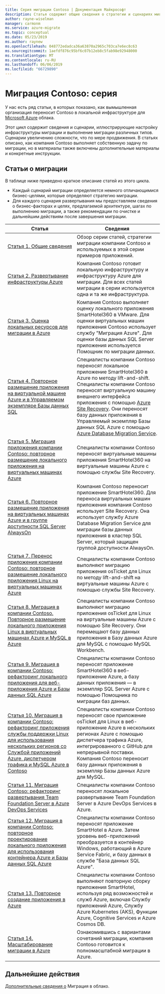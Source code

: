 ```yaml
---
title: Серия миграции Contoso | Документация Майкрософт
description: Статья содержит общие сведения о стратегии и сценариях миграции, применяемых организацией Contoso для переноса своего локального центра обработки данных в Azure.
author: rayne-wiselman
manager: carmonm
ms.service: azure-migrate
ms.topic: conceptual
ms.date: 05/23/2019
ms.author: raynew
ms.openlocfilehash: 048772edadca36a63870a2965c703ca7e6ec8c63
ms.sourcegitcommit: 1aefdf876c95bf6c07b12eb8c5fab98e92948000
ms.translationtype: MT
ms.contentlocale: ru-RU
ms.lasthandoff: 06/06/2019
ms.locfileid: "66729890"
---
```

# <a name="contoso-migration-series"></a>Миграция Contoso: серия


У нас есть ряд статьи, в которых показано, как вымышленная организация переносит Contoso в локальной инфраструктуре для [Microsoft Azure](https://azure.microsoft.com/overview/what-is-azure/) облака. 

Этот цикл содержит сведения и сценарии, иллюстрирующие настройку инфраструктуры миграции и выполнение миграции различных типов. Сценарии увеличению сложности, что по мере продвижения. В статьях описано, как компания Contoso выполняет собственную задачу по миграции, но в материалы также включены дополнительные материалы и конкретные инструкции.

## <a name="migration-articles"></a>Статьи о миграции

В таблице ниже приведено краткое описание статей из этого цикла.  

- Каждый сценарий миграции определяется немного отличающимися бизнес-целями, которые определяют стратегию миграции.
- Для каждого сценария развертывания мы предоставляем сведения о бизнес-факторах и целях, предлагаемой архитектуре, шагах по выполнению миграции, а также рекомендации по очистке и дальнейшим действиям после завершения миграции.

**Статья** | **Сведения** 
--- | --- 
[Статья 1. Общие сведения](https://docs.microsoft.com/azure/architecture/cloud-adoption/migrate/azure-best-practices/contoso-migration-overview) | Обзор серии статей, стратегии миграции компании Contoso и используемых в этой серии примеров приложений. 
[Статья 2. Развертывание инфраструктуры Azure](https://docs.microsoft.com/azure/architecture/cloud-adoption/migrate/azure-best-practices/contoso-migration-infrastructure) | Компания Contoso готовит локальную инфраструктуру и инфраструктуру Azure для миграции. Для всех статей миграции в серии используется одна и та же инфраструктура. 
[Статья 3. Оценка локальных ресурсов для миграции в Azure](https://docs.microsoft.com/azure/architecture/cloud-adoption/migrate/azure-best-practices/contoso-migration-assessment)  | Компания Contoso выполняет оценку локального приложения SmartHotel360 в VMware. Для оценки виртуальных машин приложения Contoso использует службу "Миграция Azure". Для оценки базы данных SQL Server приложения используется Помощник по миграции данных.
[Статья 4. Повторное размещение приложения на виртуальной машине Azure и в Управляемом экземпляре Базы данных SQL](https://docs.microsoft.com/azure/architecture/cloud-adoption/migrate/azure-best-practices/contoso-migration-rehost-vm-sql-managed-instance) | Специалисты компании Contoso переносят локальное приложение SmartHotel360 в Azure по методу lift-and-shift. Специалисты компании Contoso переносят виртуальную машину внешнего интерфейса приложения с помощью [Azure Site Recovery](https://docs.microsoft.com/azure/site-recovery/site-recovery-overview). Они переносят базу данных приложения в Управляемый экземпляр Базы данных SQL Azure с помощью [Azure Database Migration Service](https://docs.microsoft.com/azure/dms/dms-overview).
[Статья 5. Миграция приложения компании Contoso: повторное размещение локального приложения на виртуальных машинах Azure](https://docs.microsoft.com/azure/architecture/cloud-adoption/migrate/azure-best-practices/contoso-migration-rehost-vm) | Специалисты компании Contoso переносят виртуальные машины приложения SmartHotel360 на виртуальные машины Azure с помощью службы Site Recovery. 
[Статья 6. Повторное размещение приложения на виртуальных машинах Azure и в группе доступности SQL Server AlwaysOn](https://docs.microsoft.com/azure/architecture/cloud-adoption/migrate/azure-best-practices/contoso-migration-rehost-vm-sql-ag) |Компания Contoso переносит приложение SmartHotel360. Для переноса виртуальных машин приложения компания Contoso использует Site Recovery. Она использует службу Azure Database Migration Service для миграции базы данных приложения в кластер SQL Server, который защищен группой доступности AlwaysOn. 
[Статья 7. Перенос приложения компании Contoso: повторное размещение локального приложения Linux на виртуальных машинах Azure](https://docs.microsoft.com/azure/architecture/cloud-adoption/migrate/azure-best-practices/contoso-migration-rehost-linux-vm) | Специалисты компании Contoso выполняют миграцию приложения osTicket для Linux по методу lift-and-shift на виртуальные машины Azure с помощью службы Site Recovery.
[Статья 8. Миграция в компании Contoso. Повторное размещение локального приложения Linux в виртуальных машинах Azure и MySQL в Azure](https://docs.microsoft.com/azure/architecture/cloud-adoption/migrate/azure-best-practices/contoso-migration-rehost-linux-vm-mysql) | Специалисты компании Contoso выполняют миграцию приложения osTicket для Linux на виртуальные машины Azure с помощью Site Recovery. Они перемещают базу данных приложения в Базу данных Azure для MySQL с помощью MySQL Workbench. 
[Статья 9. Миграция в компании Contoso: рефакторинг локального приложения для веб-приложения Azure и Базы данных SQL Azure](https://docs.microsoft.com/azure/architecture/cloud-adoption/migrate/azure-best-practices/contoso-migration-refactor-web-app-sql) | Специалисты компании Contoso переносят приложение SmartHotel360 в веб-приложение Azure, а базу данных приложения — в экземпляр SQL Server Azure с помощью Помощника по миграции баз данных.     
[Статья 10. Миграция в компании Contoso: рефакторинг приложения службы поддержки Linux для использования нескольких регионов со Службой приложений Azure, диспетчером трафика и MySQL Azure в Contoso](https://docs.microsoft.com/azure/architecture/cloud-adoption/migrate/azure-best-practices/contoso-migration-rehost-linux-vm-mysql) | Специалисты компании Contoso переносят свое приложение osTicket для Linux в веб-приложение Azure в нескольких регионах Azure с помощью диспетчера трафика Azure, интегрированного с GitHub для непрерывной поставки. Компания Contoso переносит базу данных приложения в экземпляр Базы данных Azure для MySQL. 
[Статья 11. Миграция Contoso: рефакторинг развертывания Team Foundation Server в Azure DevOps Services](https://docs.microsoft.com/azure/architecture/cloud-adoption/migrate/azure-best-practices/contoso-migration-tfs-vsts) | Специалисты компании Contoso переносят локальное развертывание Team Foundation Server в Azure DevOps Services в Azure.
[Статья 12. Миграция в компании Contoso: повторное проектирование локального приложения для использования контейнера Azure и Базы данных SQL Azure](https://docs.microsoft.com/azure/architecture/cloud-adoption/migrate/azure-best-practices/contoso-migration-rearchitect-container-sql) | Специалисты компании Contoso переносят приложение SmartHotel в Azure. Затем уровень веб-приложений преобразуется в контейнер Windows, работающий в Azure Service Fabric, и базу данных в службе "База данных SQL Azure". 
[Статья 13. Повторное создание приложения в Azure](https://docs.microsoft.com/azure/architecture/cloud-adoption/migrate/azure-best-practices/contoso-migration-rebuild) | Специалисты компании Contoso выполняют повторную сборку приложения SmartHotel, используя ряд возможностей и служб Azure, включая Службу приложений Azure, Службу Azure Kubernetes (AKS), Функции Azure, Cognitive Services и Azure Cosmos DB.  
[Статья 14. Масштабирование миграции в Azure](https://docs.microsoft.com/azure/architecture/cloud-adoption/migrate/azure-best-practices/contoso-migration-scale) | Ознакомившись с вариантами сочетаний миграции, компания Contoso готовится к полномасштабной миграции в Azure. 


    

## <a name="next-steps"></a>Дальнейшие действия

[Дополнительные сведения о](https://docs.microsoft.com/azure/architecture/cloud-adoption/migrate/) Миграция в облако. 

